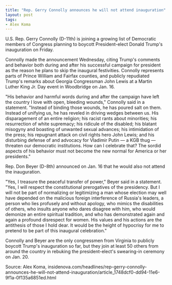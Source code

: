 ```yaml
---
title: "Rep. Gerry Connolly announces he will not attend inauguration"
layout: post
tags:
- Alex Koma
---
```


U.S. Rep. Gerry Connolly (D-11th) is joining a growing list of Democratic members of Congress planning to boycott President-elect Donald Trump's inauguration on Friday.

Connolly made the announcement Wednesday, citing Trump's comments and behavior both during and after his successful campaign for president as the reason he plans to skip the inaugural festivities. Connolly represents parts of Prince William and Fairfax counties, and publicly repudiated Trump's remarks about Georgia Congressman John Lewis at a Martin Luther King Jr. Day event in Woodbridge on Jan. 16.

"His behavior and harmful words during and after the campaign have left the country I love with open, bleeding wounds," Connolly said in a statement. "Instead of binding those wounds, he has poured salt on them. Instead of unifying us, he has reveled in driving wedges between us. His disparagement of an entire religion; his racist rants about minorities; his resurrection of white supremacy; his ridicule of the disabled; his blatant misogyny and boasting of unwanted sexual advances; his intimidation of the press; his repugnant attack on civil rights hero John Lewis; and his disturbing defense of and advocacy for Vladimir Putin — a KGB thug — threaten our democratic institutions. How can I celebrate that? The sordid aspects of his behavior must not become the new normal for America or her presidents."

Rep. Don Beyer (D-8th) announced on Jan. 16 that he would also not attend the inauguration.

"Yes, I treasure the peaceful transfer of power," Beyer said in a statement. "Yes, I will respect the constitutional prerogatives of the presidency. But I will not be part of normalizing or legitimizing a man whose election may well have depended on the malicious foreign interference of Russia's leaders, a person who lies profusely and without apology, who mimics the disabilities of others, who insults anyone who dares disagree with him, who would demonize an entire spiritual tradition, and who has demonstrated again and again a profound disrespect for women. His values and his actions are the antithesis of those I hold dear. It would be the height of hypocrisy for me to pretend to be part of this inaugural celebration."

Connolly and Beyer are the only congressmen from Virginia to publicly boycott Trump's inauguration so far, but they join at least 50 others from around the country in rebuking the president-elect's swearing-in ceremony on Jan. 20.

Source: Alex Koma, insidenova.com/headlines/rep-gerry-connolly-announces-he-will-not-attend-inauguration/article\_1748dcf0-dd94-11e6-9f1a-0f135a6851ed.html
